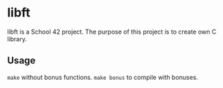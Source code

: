 # libft
libft is a School 42 project. The purpose of this project is to create own C library.
## Usage
``make`` without bonus functions.
``make bonus`` to compile with bonuses.
